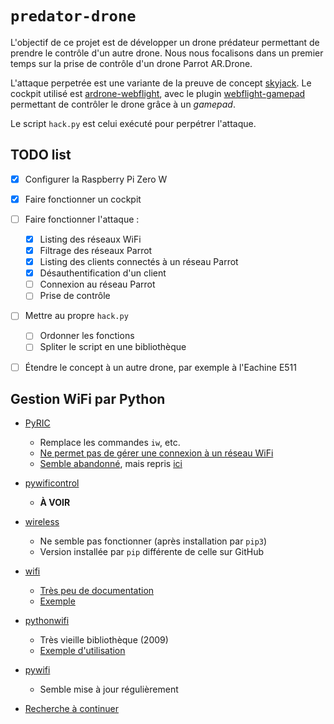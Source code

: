 # `predator-drone`

L'objectif de ce projet est de développer un drone prédateur permettant de prendre le 
contrôle d'un autre drone. Nous nous focalisons dans un premier temps sur la prise de 
contrôle d'un drone Parrot AR.Drone.

L'attaque perpetrée est une variante de la preuve de concept 
[skyjack](https://github.com/samyk/skyjack). Le cockpit utilisé est 
[ardrone-webflight](https://github.com/eschnou/ardrone-webflight), avec le plugin 
[webflight-gamepad](https://github.com/wiseman/webflight-gamepad/) permettant de contrôler 
le drone grâce à un *gamepad*.

Le script `hack.py` est celui exécuté pour perpétrer l'attaque.


## TODO list

- [x] Configurer la Raspberry Pi Zero W
- [x] Faire fonctionner un cockpit
- [ ] Faire fonctionner l'attaque :
  - [x] Listing des réseaux WiFi
  - [x] Filtrage des réseaux Parrot
  - [x] Listing des clients connectés à un réseau Parrot
  - [x] Désauthentification d'un client
  - [ ] Connexion au réseau Parrot
  - [ ] Prise de contrôle
- [ ] Mettre au propre `hack.py`
  - [ ] Ordonner les fonctions
  - [ ] Spliter le script en une bibliothèque
- [ ] Étendre le concept à un autre drone, par exemple à l'Eachine E511


## Gestion WiFi par Python

- [PyRIC](https://github.com/wraith-wireless/pyric)
  - Remplace les commandes `iw`, etc.
  - [Ne permet pas de gérer une connexion à un réseau 
    WiFi](https://github.com/wraith-wireless/PyRIC/issues/28)
  - [Semble abandonné](https://github.com/wraith-wireless/PyRIC/issues/42), mais repris 
    [ici](https://github.com/wifiphisher/WiPy)

- [pywificontrol](https://github.com/emlid/pywificontrol)
  - **À VOIR**

- [wireless](https://github.com/joshvillbrandt/wireless)
  - Ne semble pas fonctionner (après installation par `pip3`)
  - Version installée par `pip` différente de celle sur GitHub

- [wifi](https://pypi.org/project/wifi/)
  - [Très peu de documentation](http://pythonwifi.tuxfamily.org/)
  - [Exemple](https://gist.github.com/taylor224/516de7dd0b707bc0b1b3)

- [pythonwifi](https://github.com/pingflood/pythonwifi)
  - Très vieille bibliothèque (2009)
  - [Exemple d'utilisation](https://www.dropbox.com/s/tey8dusi9r18410/geo_envTLS.zip?dl=0)

- [pywifi](https://github.com/awkman/pywifi)
  - Semble mise à jour régulièrement

- [Recherche à 
  continuer](https://www.google.co.uk/search?q=windows+api+connect+to+wifi+python&oq=windows+api+connect+to+wifi+python&gs_l=psy-ab.3...9103.10269.0.10789.7.7.0.0.0.0.184.869.1j5.6.0....0...1.1.64.psy-ab..1.5.701...33i22i29i30k1.0.G4UA7PWgrWU)

